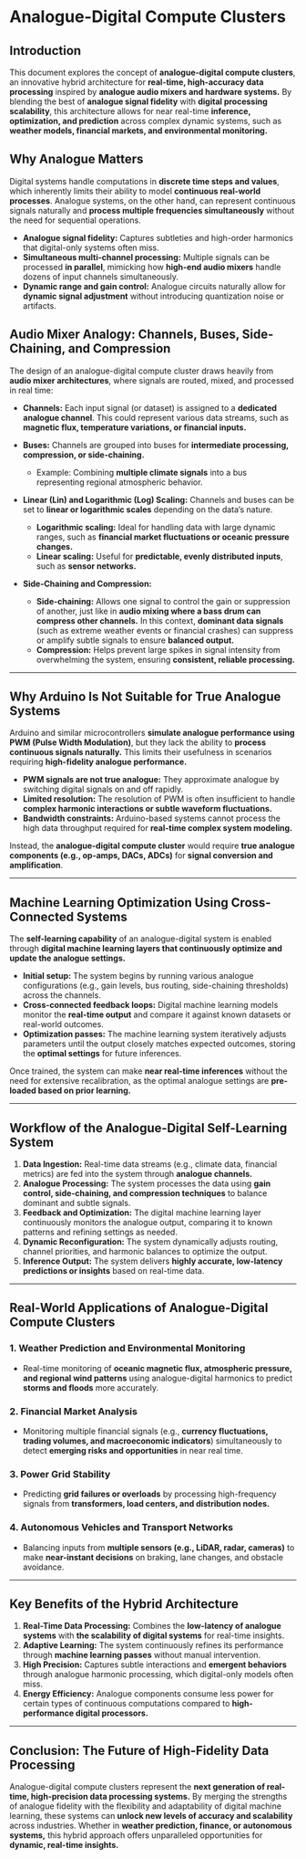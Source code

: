 # Analogue-Digital Compute Clusters

## Introduction  
This document explores the concept of **analogue-digital compute clusters**, an innovative hybrid architecture for **real-time, high-accuracy data processing** inspired by **analogue audio mixers and hardware systems.** By blending the best of **analogue signal fidelity** with **digital processing scalability**, this architecture allows for near real-time **inference, optimization, and prediction** across complex dynamic systems, such as **weather models, financial markets, and environmental monitoring.**

## Why Analogue Matters  
Digital systems handle computations in **discrete time steps and values**, which inherently limits their ability to model **continuous real-world processes**. Analogue systems, on the other hand, can represent continuous signals naturally and **process multiple frequencies simultaneously** without the need for sequential operations.

- **Analogue signal fidelity:** Captures subtleties and high-order harmonics that digital-only systems often miss.  
- **Simultaneous multi-channel processing:** Multiple signals can be processed **in parallel**, mimicking how **high-end audio mixers** handle dozens of input channels simultaneously.  
- **Dynamic range and gain control:** Analogue circuits naturally allow for **dynamic signal adjustment** without introducing quantization noise or artifacts.

## Audio Mixer Analogy: Channels, Buses, Side-Chaining, and Compression  
The design of an analogue-digital compute cluster draws heavily from **audio mixer architectures**, where signals are routed, mixed, and processed in real time:

- **Channels:** Each input signal (or dataset) is assigned to a **dedicated analogue channel**. This could represent various data streams, such as **magnetic flux, temperature variations, or financial inputs.**  
- **Buses:** Channels are grouped into buses for **intermediate processing, compression, or side-chaining.**  
  - Example: Combining **multiple climate signals** into a bus representing regional atmospheric behavior.  
- **Linear (Lin) and Logarithmic (Log) Scaling:** Channels and buses can be set to **linear or logarithmic scales** depending on the data’s nature.  
  - **Logarithmic scaling:** Ideal for handling data with large dynamic ranges, such as **financial market fluctuations or oceanic pressure changes.**  
  - **Linear scaling:** Useful for **predictable, evenly distributed inputs**, such as **sensor networks.**

- **Side-Chaining and Compression:**  
  - **Side-chaining:** Allows one signal to control the gain or suppression of another, just like in **audio mixing where a bass drum can compress other channels.** In this context, **dominant data signals** (such as extreme weather events or financial crashes) can suppress or amplify subtle signals to ensure **balanced output.**  
  - **Compression:** Helps prevent large spikes in signal intensity from overwhelming the system, ensuring **consistent, reliable processing.**

---

## Why Arduino Is Not Suitable for True Analogue Systems  
Arduino and similar microcontrollers **simulate analogue performance using PWM (Pulse Width Modulation)**, but they lack the ability to **process continuous signals naturally.** This limits their usefulness in scenarios requiring **high-fidelity analogue performance.**

- **PWM signals are not true analogue:** They approximate analogue by switching digital signals on and off rapidly.  
- **Limited resolution:** The resolution of PWM is often insufficient to handle **complex harmonic interactions or subtle waveform fluctuations.**  
- **Bandwidth constraints:** Arduino-based systems cannot process the high data throughput required for **real-time complex system modeling.**

Instead, the **analogue-digital compute cluster** would require **true analogue components (e.g., op-amps, DACs, ADCs)** for **signal conversion and amplification**.

---

## Machine Learning Optimization Using Cross-Connected Systems  
The **self-learning capability** of an analogue-digital system is enabled through **digital machine learning layers that continuously optimize and update the analogue settings.**

- **Initial setup:** The system begins by running various analogue configurations (e.g., gain levels, bus routing, side-chaining thresholds) across the channels.  
- **Cross-connected feedback loops:** Digital machine learning models monitor the **real-time output** and compare it against known datasets or real-world outcomes.  
- **Optimization passes:** The machine learning system iteratively adjusts parameters until the output closely matches expected outcomes, storing the **optimal settings** for future inferences.

Once trained, the system can make **near real-time inferences** without the need for extensive recalibration, as the optimal analogue settings are **pre-loaded based on prior learning.**

---

## Workflow of the Analogue-Digital Self-Learning System  

1. **Data Ingestion:** Real-time data streams (e.g., climate data, financial metrics) are fed into the system through **analogue channels.**  
2. **Analogue Processing:** The system processes the data using **gain control, side-chaining, and compression techniques** to balance dominant and subtle signals.  
3. **Feedback and Optimization:** The digital machine learning layer continuously monitors the analogue output, comparing it to known patterns and refining settings as needed.  
4. **Dynamic Reconfiguration:** The system dynamically adjusts routing, channel priorities, and harmonic balances to optimize the output.  
5. **Inference Output:** The system delivers **highly accurate, low-latency predictions or insights** based on real-time data.

---

## Real-World Applications of Analogue-Digital Compute Clusters  

### 1. **Weather Prediction and Environmental Monitoring**  
- Real-time monitoring of **oceanic magnetic flux, atmospheric pressure, and regional wind patterns** using analogue-digital harmonics to predict **storms and floods** more accurately.  

### 2. **Financial Market Analysis**  
- Monitoring multiple financial signals (e.g., **currency fluctuations, trading volumes, and macroeconomic indicators**) simultaneously to detect **emerging risks and opportunities** in near real time.  

### 3. **Power Grid Stability**  
- Predicting **grid failures or overloads** by processing high-frequency signals from **transformers, load centers, and distribution nodes.**

### 4. **Autonomous Vehicles and Transport Networks**  
- Balancing inputs from **multiple sensors (e.g., LiDAR, radar, cameras)** to make **near-instant decisions** on braking, lane changes, and obstacle avoidance.

---

## Key Benefits of the Hybrid Architecture  

1. **Real-Time Data Processing:** Combines the **low-latency of analogue systems** with **the scalability of digital systems** for real-time insights.  
2. **Adaptive Learning:** The system continuously refines its performance through **machine learning passes** without manual intervention.  
3. **High Precision:** Captures subtle interactions and **emergent behaviors** through analogue harmonic processing, which digital-only models often miss.  
4. **Energy Efficiency:** Analogue components consume less power for certain types of continuous computations compared to **high-performance digital processors.**

---

## Conclusion: The Future of High-Fidelity Data Processing  
Analogue-digital compute clusters represent the **next generation of real-time, high-precision data processing systems.** By merging the strengths of analogue fidelity with the flexibility and adaptability of digital machine learning, these systems can **unlock new levels of accuracy and scalability** across industries. Whether in **weather prediction, finance, or autonomous systems,** this hybrid approach offers unparalleled opportunities for **dynamic, real-time insights.**
